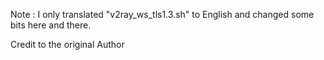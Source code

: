 
Note : I only translated "v2ray_ws_tls1.3.sh" to English and changed some bits here and there.

Credit to the original Author
